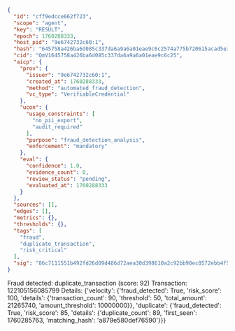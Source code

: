 ```json
{
  "id": "cff9edcce662f723",
  "scope": "agent",
  "key": "RESULT",
  "epoch": 1760288333,
  "host_pid": "9e6742732c60:1",
  "hash": "645758a426ba6d085c337da6a9a6a01eae9c6c2574a775b720615acad5e350c1",
  "cid": "QmV1645758a426ba6d085c337da6a9a6a01eae9c6c25",
  "aicp": {
    "prov": {
      "issuer": "9e6742732c60:1",
      "created_at": 1760288333,
      "method": "automated_fraud_detection",
      "vc_type": "VerifiableCredential"
    },
    "ucon": {
      "usage_constraints": [
        "no_pii_export",
        "audit_required"
      ],
      "purpose": "fraud_detection_analysis",
      "enforcement": "mandatory"
    },
    "eval": {
      "confidence": 1.0,
      "evidence_count": 0,
      "review_status": "pending",
      "evaluated_at": 1760288333
    }
  },
  "sources": [],
  "edges": [],
  "metrics": {},
  "thresholds": {},
  "tags": [
    "fraud",
    "duplicate_transaction",
    "risk_critical"
  ],
  "sig": "86c7111551b492fd26d09d486d72aea30d398610a2c92bb90ec0572ebb4f501b"
}
```

Fraud detected: duplicate_transaction (score: 92)
Transaction: 122105156085799
Details: {'velocity': {'fraud_detected': True, 'risk_score': 100, 'details': {'transaction_count': 90, 'threshold': 50, 'total_amount': 21265740, 'amount_threshold': 10000000}}, 'duplicate': {'fraud_detected': True, 'risk_score': 85, 'details': {'duplicate_count': 89, 'first_seen': 1760285763, 'matching_hash': 'a879e580def76590'}}}